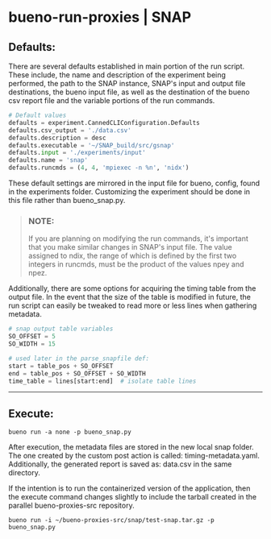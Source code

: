 # bueno-run-proxies | SNAP

## Defaults:
There are several defaults established in main portion of the run script.
These include, the name and description of the experiment being performed,
the path to the SNAP instance, SNAP's input and output file destinations,
the bueno input file, as well as the destination of the bueno csv report file
and the variable portions of the run commands.

```Python
# Default values
defaults = experiment.CannedCLIConfiguration.Defaults
defaults.csv_output = './data.csv'
defaults.description = desc
defaults.executable = '~/SNAP_build/src/gsnap'
defaults.input = './experiments/input'
defaults.name = 'snap'
defaults.runcmds = (4, 4, 'mpiexec -n %n', 'nidx')
```

These default settings are mirrored in the input file for bueno, config,
found in the experiments folder. Customizing the experiment should be done in
this file rather than bueno_snap.py.

> ### NOTE:
> If you are planning on modifying the run commands, it's important that
> you make similar changes in SNAP's input file. The value assigned to ndix,
> the range of which is defined by the first two integers in runcmds, must be
> the product of the values npey and npez.

Additionally, there are some options for acquiring the timing table from the
output file. In the event that the size of the table is modified in future,
the run script can easily be tweaked to read more or less lines when
gathering metadata.

```Python
# snap output table variables
SO_OFFSET = 5
SO_WIDTH = 15

# used later in the parse_snapfile def:
start = table_pos + SO_OFFSET
end = table_pos + SO_OFFSET + SO_WIDTH
time_table = lines[start:end]  # isolate table lines
```

---

## Execute:
```Shell
bueno run -a none -p bueno_snap.py
```
After execution, the metadata files are stored in the new local snap folder.
The one created by the custom post action is called: timing-metadata.yaml.
Additionally, the generated report is saved as: data.csv in the same
directory.

If the intention is to run the containerized version of the application,
then the execute command changes slightly to include the tarball created in
the parallel bueno-proxies-src repository.

```Shell
bueno run -i ~/bueno-proxies-src/snap/test-snap.tar.gz -p bueno_snap.py
```